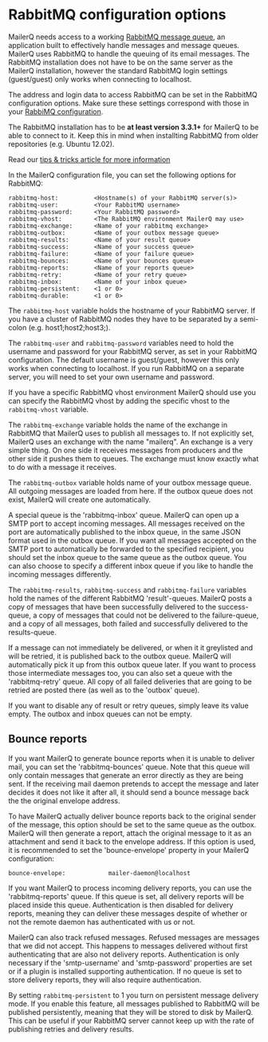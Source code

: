 # RabbitMQ configuration options

MailerQ needs access to a working [RabbitMQ message queue](http://www.rabbitmq.com "RabbitMQ website"), 
an application built to effectively handle messages and message queues. MailerQ uses RabbitMQ to 
handle the queuing of its email messages. The RabbitMQ installation does not have to be on the 
same server as the MailerQ installation, however the standard RabbitMQ login settings (guest/guest) only 
works when connecting to localhost. 

The address and login data to access RabbitMQ can be set in the RabbitMQ configuration options. Make 
sure these settings correspond with those in your [RabbiMQ configuration](http://www.rabbitmq.com/configure.html "RabbitMQ configuration documentation"). 

The RabbitMQ installation has to be **at least version 3.3.1+** for MailerQ to be able to connect to it. Keep this in mind 
when installting RabbitMQ from older repositories (e.g. Ubuntu 12.02).

Read our [tips & tricks article for more information](copernica-docs:MailerQ/rabbitmq-tips-and-tricks "RabbitMQ tips and tricks")

In the MailerQ configuration file, you can set the following options for RabbitMQ: 

```
rabbitmq-host:          <Hostname(s) of your RabbitMQ server(s)>
rabbitmq-user:          <Your RabbitMQ username>
rabbitmq-password:      <Your RabbitMQ password>
rabbitmq-vhost:         <The RabbitMQ environment MailerQ may use>
rabbitmq-exchange:      <Name of your rabbitmq exchange> 
rabbitmq-outbox:        <Name of your outbox message queue>
rabbitmq-results:       <Name of your result queue>
rabbitmq-success:       <Name of your success queue>
rabbitmq-failure:       <Name of your failure queue>
rabbitmq-bounces:       <Name of your bounces queue>
rabbitmq-reports:       <Name of your reports queue>
rabbitmq-retry:         <Name of your retry queue>
rabbitmq-inbox:         <Name of your inbox queue>
rabbitmq-persistent:    <1 or 0>
rabbitmq-durable:       <1 or 0>
```

The `rabbitmq-host` variable holds the hostname of your RabbitMQ server. If you have 
a cluster of RabbitMQ nodes they have to be separated by a semi-colon (e.g. host1;host2;host3;).

The `rabbitmq-user` and `rabbitmq-password` variables need to hold the username and 
password for your RabbitMQ server, as set in your RabbitMQ configuration. The default 
username is guest/guest, however this only works when connecting to localhost. If you 
run RabbitMQ on a separate server, you will need to set your own username and password. 

If you have a specific RabbitMQ vhost environment MailerQ should use you can specify 
the RabbitMQ vhost by adding the specific vhost to the `rabbitmq-vhost` variable. 

The `rabbitmq-exchange` variable holds the name of the exchange in RabbitMQ 
that MailerQ uses to publish all messages to. If not explicitly set, MailerQ 
uses an exchange with the name "mailerq". An exchange is a very simple thing. On 
one side it receives messages from producers and the other side it pushes them to queues. 
The exchange must know exactly what to do with a message it receives. 

The `rabbitmq-outbox` variable holds name of your outbox message queue. All 
outgoing messages are loaded from here. If the outbox queue does not exist, 
MailerQ will create one automatically.

A special queue is the 'rabbitmq-inbox' queue. MailerQ can open up a
SMTP port to accept incoming messages. All messages received on the port are
automatically published to the inbox queue, in the same JSON format used in
the outbox queue. If you want all messages accepted on the SMTP port to 
automatically be forwarded to the specified recipient, you should set the 
inbox queue to the same queue as the outbox queue. You can also choose to 
specify a different inbox queue if you like to handle the incoming messages 
differently.

The `rabbitmq-results`, `rabbitmq-success` and `rabbitmq-failure` variables hold 
the names of the different RabbitMQ 'result'-queues. MailerQ posts a copy of messages 
that have been successfully delivered to the success-queue, a copy of messages that 
 could not be delivered to the failure-queue, and a copy of all messages, both failed 
 and successfully delivered to the results-queue. 

If a message can not immediately be delivered, or when it it greylisted and
will be retried, it is published back to the outbox queue. MailerQ
will automatically pick it up from this outbox queue later. If you want to
process those intermediate messages too, you can also set a queue with the
'rabbitmq-retry' queue. All copy of all failed deliveries that are going to
be retried are posted there (as well as to the 'outbox' queue).

If you want to disable any of result or retry queues, simply leave its value empty. The
outbox and inbox queues can not be empty.

## Bounce reports

If you want MailerQ to generate bounce reports when it is unable to deliver
mail, you can set the 'rabbitmq-bounces' queue. Note that this queue will
only contain messages that generate an error directly as they are being
sent. If the receiving mail daemon pretends to accept the message and
later decides it does not like it after all, it should send a bounce
message back the the original envelope address.

To have MailerQ actually deliver bounce reports back to the original sender
of the message, this option should be set to the same queue as the outbox.
MailerQ will then generate a report, attach the original message to it as
an attachment and send it back to the envelope address. If this option is
used, it is recommended to set the 'bounce-envelope' property in your 
MailerQ configuration:

```
bounce-envelope:            mailer-daemon@localhost
```

If you want MailerQ to process incoming delivery reports, you can use
the 'rabbitmq-reports' queue. If this queue is set, all delivery reports
will be placed inside this queue. Authentication is then disabled for
delivery reports, meaning they can deliver these messages despite of
whether or not the remote daemon has authenticated with us or not.

MailerQ can also track refused messages. Refused messages are messages
that we did not accept. This happens to messages delivered without first
authenticating that are also not delivery reports. Authentication is only
necessary if the 'smtp-username' and 'smtp-password' properties are set
or if a plugin is installed supporting authentication. If no queue is set
to store delivery reports, they will also require authentication.

By setting `rabbitmq-persistent` to 1 you turn on persistent message delivery mode. 
If you enable this feature, all messages published to RabbitMQ will be 
published persistently, meaning that they will be stored to disk by MailerQ.
This can be useful if your RabbitMQ server cannot keep up with the rate of publishing 
retries and delivery results. 
